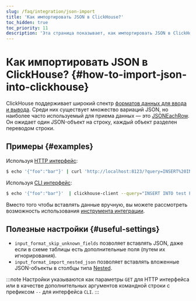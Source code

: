 ```yaml
---
slug: /faq/integration/json-import
title: 'Как импортировать JSON в ClickHouse?'
toc_hidden: true
toc_priority: 11
description: 'Эта страница показывает, как импортировать JSON в ClickHouse'
---
```



# Как импортировать JSON в ClickHouse? {#how-to-import-json-into-clickhouse}

ClickHouse поддерживает широкий спектр [форматов данных для ввода и вывода](../../interfaces/formats.md). Среди них существует множество вариаций JSON, но наиболее часто используемый для приема данных — это [JSONEachRow](../../interfaces/formats.md#jsoneachrow). Он ожидает один JSON-объект на строку, каждый объект разделен переводом строки.

## Примеры {#examples}

Используя [HTTP интерфейс](../../interfaces/http.md):

``` bash
$ echo '{"foo":"bar"}' | curl 'http://localhost:8123/?query=INSERT%20INTO%20test%20FORMAT%20JSONEachRow' --data-binary @-
```

Используя [CLI интерфейс](../../interfaces/cli.md):

``` bash
$ echo '{"foo":"bar"}'  | clickhouse-client --query="INSERT INTO test FORMAT JSONEachRow"
```

Вместо того чтобы вставлять данные вручную, вы можете рассмотреть возможность использования [инструмента интеграции](../../integrations/index.mdx).

## Полезные настройки {#useful-settings}

- `input_format_skip_unknown_fields` позволяет вставлять JSON, даже если в схеме таблицы есть дополнительные поля (путем их игнорирования).
- `input_format_import_nested_json` позволяет вставлять вложенные JSON-объекты в столбцы типа [Nested](../../sql-reference/data-types/nested-data-structures/index.md).

:::note
Настройки указываются как параметры `GET` для HTTP интерфейса или в качестве дополнительных аргументов командной строки с префиксом `--` для интерфейса `CLI`.
:::
